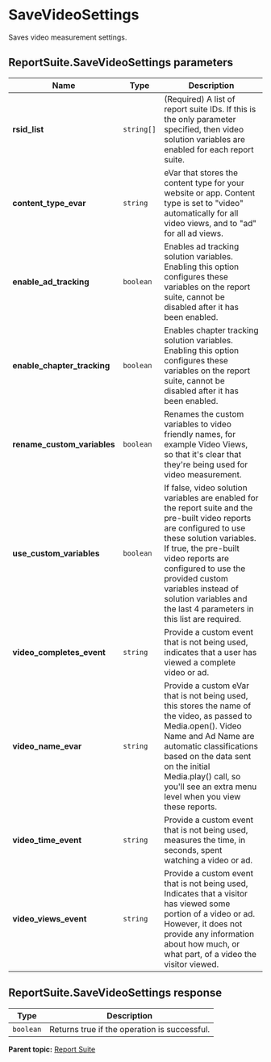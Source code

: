 # SaveVideoSettings

Saves video measurement settings.

## ReportSuite.SaveVideoSettings parameters

|Name|Type|Description|
|----|----|-----------|
| **rsid_list** | `string[]` |(Required) A list of report suite IDs. If this is the only parameter specified, then video solution variables are enabled for each report suite.|
|**content_type_evar** |`string` |eVar that stores the content type for your website or app. Content type is set to "video" automatically for all video views, and to "ad" for all ad views.|
|**enable_ad_tracking** |`boolean` |Enables ad tracking solution variables. Enabling this option configures these variables on the report suite, cannot be disabled after it has been enabled.|
|**enable_chapter_tracking** |`boolean` |Enables chapter tracking solution variables. Enabling this option configures these variables on the report suite, cannot be disabled after it has been enabled.|
|**rename_custom_variables** |`boolean` |Renames the custom variables to video friendly names, for example Video Views, so that it's clear that they're being used for video measurement.|
|**use_custom_variables** |`boolean` |If false, video solution variables are enabled for the report suite and the pre-built video reports are configured to use these solution variables. If true, the pre-built video reports are configured to use the provided custom variables instead of solution variables and the last 4 parameters in this list are required.|
|**video_completes_event** |`string` |Provide a custom event that is not being used, indicates that a user has viewed a complete video or ad.|
|**video_name_evar** |`string` |Provide a custom eVar that is not being used, this stores the name of the video, as passed to Media.open(). Video Name and Ad Name are automatic classifications based on the data sent on the initial Media.play() call, so you'll see an extra menu level when you view these reports.|
|**video_time_event** |`string` |Provide a custom event that is not being used, measures the time, in seconds, spent watching a video or ad.|
|**video_views_event** |`string` |Provide a custom event that is not being used, Indicates that a visitor has viewed some portion of a video or ad. However, it does not provide any information about how much, or what part, of a video the visitor viewed.|

## ReportSuite.SaveVideoSettings response

|Type|Description|
|----|-----------|
| `boolean` |Returns true if the operation is successful.|

**Parent topic:** [Report Suite](../../methods/report_suite/r_methods_reportsuite.md)

